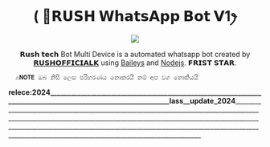  

<h1 align="center"> ( 🦄𝗥𝗨𝗦𝗛 𝗪𝗵𝗮𝘁𝘀𝗔𝗽𝗽 𝗕𝗼𝘁 𝗩1ꫂ<br></h1>
<p align="center">
<img src="https://aemt.me/file/5qvNDVPOlcxX.jpg" />
</p>

   <p align="center">
𝗥𝘂𝘀𝗵 𝘁𝗲𝗰𝗵 Bot Multi Device is a automated whatsapp bot created by <a href="https://github.com/Rush-MD" target="_blank">𝗥𝗨𝗦𝗛𝗢𝗙𝗙𝗜𝗖𝗜𝗔𝗟𝗞</a> using <a href="https://github.com/adiwajshing/Baileys" target="_blank">Baileys</a> and <a href="https://github.com/nodejs" target="_blank">Nodejs</a>. 𝗙𝗥𝗜𝗦𝗧 𝗦𝗧𝗔𝗥.
</p>





      ⚠️𝗡𝗢𝗧𝗘 ඔබ නිසි ලෙස පරිහරණය නොකරයි නම් අප වග නොකියයි 
____________relece:2024_______________________________________________________________________________________________________________lass__update_2024__________________________________________________________________________________________________________________________________________________________________________________________________________________________________________________________________________________________________________________________
